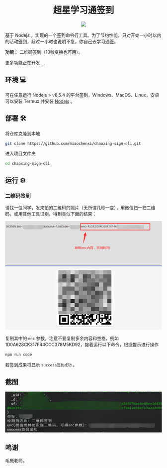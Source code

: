 <h1 align="center">超星学习通签到</h1>
<p align="center">
  <img src="https://img.shields.io/badge/nodejs->=v8.5.4-brightgreen.svg" />
</p>

基于 Nodejs ，实现的一个签到命令行工具。为了节约性能，只对开始一小时以内的活动签到，超过一小时也说明不急，你自己去学习通签。

**功能**： 二维码签到（10秒变换也可用）。

更多功能正在开发 ...

## 环境 💻

可在任意运行 Nodejs > v8.5.4 的平台签到，Windows、MacOS、Linux，安卓可以安装 Termux 并安装 [Nodejs](https://nodejs.org/en/) 。

## 部署 🛠

将仓库克隆到本地

```bash
git clone https://github.com/miaochenxi/chaoxing-sign-cli.git
```

进入项目文件夹

```bash
cd chaoxing-sign-cli
```

## 运行 ⚙

### 二维码签到

请找一位同学，发来拍的二维码的照片（无所谓几秒一变），用微信扫一扫二维码，或用其他工具识别，得到类似下面的结果：

![识别二维码得到字符串](./src/docs/qr.png)

复制其中的 `enc` 参数，注意不要复制多余内容和空格，例如 1D0A628CK317F44CCC378M5KD92，接着运行以下命令，根据提示进行操作

```bash
npm run code
```

若签到成果将显示 `success签到成功` 。

## 截图

![成功截图](src/docs/success.png)

## 鸣谢

毛概老师。